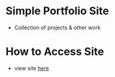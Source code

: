 # Simple Portfolio Site
* Collection of projects &amp; other work

# How to Access Site
* view site [here](https://bviengineer.github.io/simple-portfolio-site/)
